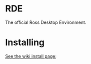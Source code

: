 # RDE

The official Ross Desktop Environment.

# Installing

[See the wiki install page](https://github.com/Ross-Technologies/RDE/wiki/Installing);
